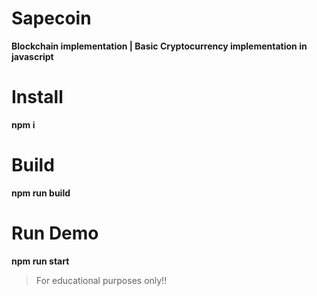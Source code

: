 # Sapecoin

**Blockchain implementation | Basic Cryptocurrency implementation in javascript**

# Install

**npm i**

# Build

**npm run build**

# Run Demo

**npm run start**

> For educational purposes only!!
